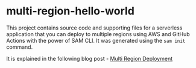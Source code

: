 # multi-region-hello-world

This project contains source code and supporting files for a serverless application that you can deploy to multiple regions using AWS and GitHub Actions with the power of SAM CLI. It was generated using the `sam init` command. 

It is explained in the following blog post - <a href="https://notadevopsengineer.com/"> Multi Region Deployment</a>  
